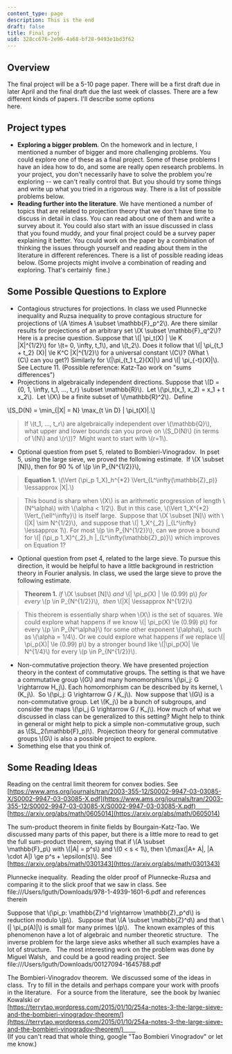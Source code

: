 ```yaml
---
content_type: page
description: This is the end
draft: false
title: Final proj
uid: 328cc676-2e96-4a68-bf28-9493e1bd3f62
---
```

## Overview

The final project will be a 5-10 page paper. There will be a first draft due in later April and the final draft due the last week of classes. There are a few different kinds of papers. I'll describe some options here.                                                 

## Project types

- **Exploring a bigger problem**. On the homework and in lecture, I mentioned a number of bigger and more challenging problems. You could explore one of these as a final project. Some of these problems I have an idea how to do, and some are really open research problems. In your project, you don't necessarily have to solve the problem you're exploring -- we can't really control that. But you should try some things and write up what you tried in a rigorous way. There is a list of possible problems below. 
- **Reading further into the literature**. We have mentioned a number of topics that are related to projection theory that we don't have time to discuss in detail in class. You can read about one of them and write a survey about it. You could also start with an issue discussed in class that you found muddy, and your final project could be a survey paper explaining it better. You could work on the paper by a combination of thinking the issues through yourself and reading about them in the literature in different references. There is a list of possible reading ideas below. (Some projects might involve a combination of reading and exploring. That's certainly  fine.)

## Some Possible Questions to Explore

- Contagious structures for projections. In class we used Plunnecke inequality and Ruzsa inequality to prove contagious structure for projections of \\(A \\times A \\subset \\mathbb{F}\_p^2\\). Are there similar results for projections of an arbitrary set \\(X \\subset \\mathbb{F}\_q^2\\)? Here is a precise question. Suppose that \\(| \\pi\_t(X) | \\le K |X|^{1/2}\\) for \\(t= 0, \\infty, t\_1\\), and \\(t\_2\\). Does it follow that \\(| \\pi\_{t\_1 + t\_2} (X)| \\le K^C |X|^{1/2}\\) for a universal constant \\(C\\)? (What \\(C\\) can you get?) Similarly for \\(|\\pi\_{t\_1 t\_2}(X)|\\) and \\(| \\pi\_{-t}(X)|\\). See Lecture 11. (Possible reference: Katz-Tao work on "sums differences")
- Projections in algebraically independent directions. Suppose that \\(D = {0, 1, \\infty, t\_1, …, t\_r} \\subset \\mathbb{R}\\).  Let \\(\\pi\_t(x\_1, x\_2) = x\_1 + t x\_2\\).  Let \\(X\\) be a finite subset of \\(\\mathbb{R}^2\\).  Define 

\\[S\_D(N) = \\min\_{|X| = N} \\max\_{t \\in D} | \\pi\_t(X)|.\\]

> If \\(t\_1, …, t\_r\\) are algebraically independent over \\(\\mathbb{Q}\\), what upper and lower bounds can you prove on \\(S\_D(N)\\) (in terms of \\(N\\) and \\(r\\))?  Might want to start with \\(r=1\\).

- Optional question from pset 5, related to Bombieri-Vinogradov.  In pset 5, using the large sieve, we proved the following estimate.  If \\(X \\subset [N]\\), then for 90 % of \\(p \\in P\_{N^{1/2}}\\), 

> **Equation 1.** \\(\\Vert (\\pi\_p 1\_X)\_h^{*2} \\Vert\_{L^\\infty(\\mathbb{Z}\_p)} \\lessapprox |X|.\\)

> This bound is sharp when \\(X\\) is an arithmetic progression of length \\(N^\\alpha\\) with \\(\\alpha < 1/2\\). But in this case, \\(\\Vert 1\_X^{*2} \\Vert\_{\\ell^\\infty}\\) is itself large.  Suppose that \\(X \\subset [N]\\) with \\(|X| \\sim N^{1/2}\\),  and suppose that \\(| 1\_X^{\_2} |\_{L^\\infty} \\lessapprox 1\\). For most \\(p \\in P\_{N^{1/2}}\\), can we prove a bound for \\(| (\\pi\_p 1\_X)^{\_2}\_h |\_{L^\\infty(\\mathbb{Z}\_p)}\\) which improves on Equation 1?

- Optional question from pset 4, related to the large sieve. To pursue this direction, it would be helpful to have a little background in restriction theory in Fourier analysis. In class, we used the large sieve to prove the following estimate.

> **Theorem 1.** *If* \\(X \\subset [N]\\) *and* \\(| \\pi\_p(X) | \\le (0.99) p\\) *for every* \\(p \\in P\_{N^{1/2}}\\)*,  then* \\(|X| \\lessapprox N^{1/2}\\)

> This theorem is essentially sharp when \\(X\\) is the set of squares. We could explore what happens if we know \\(| \\pi\_p(X) \\le (0.99) p\\) for every \\(p \\in P\_{N^\\alpha}\\) for some other exponent \\(\\alpha\\),  such as \\(\\alpha = 1/4\\). Or we could explore what happens if we replace \\(| \\pi\_p(X)| \\le (0.99) p\\) by a stronger bound like \\(|\\pi\_p(X)| \\le N^{1/4}\\) for every \\(p \\in P\_{N^{1/2}}\\).

- Non-commutative projection theory. We have presented projection theory in the context of commutative groups. The setting is that we have a commutative group \\(G\\) and many homomorphisms \\(\\pi\_j: G \\rightarrow H\_j\\). Each homomorphism can be described by its kernel, \\(K\_j\\).  So \\(\\pi\_j: G \\rightarrow G / K\_j\\).  Now suppose that \\(G\\) is a non-commutative group. Let \\(K\_j\\) be a bunch of subgroups, and consider the maps \\(\\pi\_j G \\rightarrow G / K\_j\\). How much of what we discussed in class can be generalized to this setting? Might help to think in general or might help to pick a simple non-commutative group, such as \\(SL\_2(\\mathbb{F}\_p)\\).  Projection theory for general commutative groups \\(G\\) is also a possible project to explore.
- Something else that you think of.

## Some Reading Ideas

Reading on the central limit theorem for convex bodies. See          
[https://www.ams.org/journals/tran/2003-355-12/S0002-9947-03-03085-X/S0002-9947-03-03085-X.pdf](https://www.ams.org/journals/tran/2003-355-12/S0002-9947-03-03085-X/S0002-9947-03-03085-X.pdf)          
[https://arxiv.org/abs/math/0605014](https://arxiv.org/abs/math/0605014)

The sum-product theorem in finite fields by Bourgain-Katz-Tao. We discussed many parts of this paper, but there is a little more to read to get the full sum-product theorem, saying that if \\(A \\subset \\mathbb{F}\_p\\) with \\(|A| = p^s\\) and \\(0 < s < 1\\), then \\(\\max(|A+ A|, |A \\cdot A|) \\ge p^s + \\epsilon(s)\\). See         
[https://arxiv.org/abs/math/0301343](https://arxiv.org/abs/math/0301343)

Plunnecke inequality.  Reading the older proof of Plunnecke-Ruzsa and comparing it to the slick proof that we saw in class. See         
file:///Users/lguth/Downloads/978-1-4939-1601-6.pdf and references therein

Suppose that \\(\\pi\_p: \\mathbb{Z}^d \\rightarrow \\mathbb{Z}\_p^d\\) is reduction modulo \\(p\\).   Suppose that \\(A \\subset \\mathbb{Z}^d\\) and that \\(| \\pi\_p(A)|\\) is small for many primes \\(p\\).   The known examples of this phenomenon have a lot of algebraic and number theoretic structure.   The inverse problem for the large sieve asks whether all such examples have a lot of structure.   The most interesting work on the problem was done by Miguel Walsh,  and could be a good reading project. See         
file:///Users/lguth/Downloads/00127094-1645788.pdf

The Bombieri-Vinogradov theorem.  We discussed some of the ideas in class.  Try to fill in the details and perhaps compare your work with proofs in the literature.   For a source from the literature,  see the book by Iwaniec Kowalski or         
[https://terrytao.wordpress.com/2015/01/10/254a-notes-3-the-large-sieve-and-the-bombieri-vinogradov-theorem/](https://terrytao.wordpress.com/2015/01/10/254a-notes-3-the-large-sieve-and-the-bombieri-vinogradov-theorem/)         
(If you can't read that whole thing, google "Tao Bombieri Vinogradov" or let me know.)